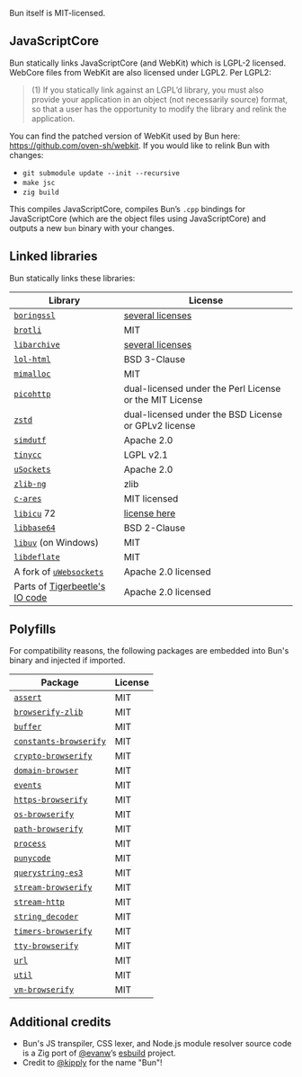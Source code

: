 Bun itself is MIT-licensed.

## JavaScriptCore

Bun statically links JavaScriptCore (and WebKit) which is LGPL-2 licensed. WebCore files from WebKit are also licensed under LGPL2. Per LGPL2:

> (1) If you statically link against an LGPL’d library, you must also provide your application in an object (not necessarily source) format, so that a user has the opportunity to modify the library and relink the application.

You can find the patched version of WebKit used by Bun here: <https://github.com/oven-sh/webkit>. If you would like to relink Bun with changes:

- `git submodule update --init --recursive`
- `make jsc`
- `zig build`

This compiles JavaScriptCore, compiles Bun’s `.cpp` bindings for JavaScriptCore (which are the object files using JavaScriptCore) and outputs a new `bun` binary with your changes.

## Linked libraries

Bun statically links these libraries:

| Library | License |
|---------|---------|
| [`boringssl`](https://boringssl.googlesource.com/boringssl/) | [several licenses](https://boringssl.googlesource.com/boringssl/+/refs/heads/master/LICENSE) |
| [`brotli`](https://github.com/google/brotli) | MIT |
| [`libarchive`](https://github.com/libarchive/libarchive) | [several licenses](https://github.com/libarchive/libarchive/blob/master/COPYING) |
| [`lol-html`](https://github.com/cloudflare/lol-html/tree/master/c-api) | BSD 3-Clause |
| [`mimalloc`](https://github.com/microsoft/mimalloc) | MIT |
| [`picohttp`](https://github.com/h2o/picohttpparser) | dual-licensed under the Perl License or the MIT License |
| [`zstd`](https://github.com/facebook/zstd) | dual-licensed under the BSD License or GPLv2 license |
| [`simdutf`](https://github.com/simdutf/simdutf) | Apache 2.0 |
| [`tinycc`](https://github.com/tinycc/tinycc) | LGPL v2.1 |
| [`uSockets`](https://github.com/uNetworking/uSockets) | Apache 2.0 |
| [`zlib-ng`](https://github.com/zlib-ng/zlib-ng) | zlib |
| [`c-ares`](https://github.com/c-ares/c-ares) | MIT licensed |
| [`libicu`](https://github.com/unicode-org/icu) 72 | [license here](https://github.com/unicode-org/icu/blob/main/icu4c/LICENSE) |
| [`libbase64`](https://github.com/aklomp/base64/blob/master/LICENSE) | BSD 2-Clause |
| [`libuv`](https://github.com/libuv/libuv) (on Windows) | MIT |
| [`libdeflate`](https://github.com/ebiggers/libdeflate) | MIT |
| A fork of [`uWebsockets`](https://github.com/jarred-sumner/uwebsockets) | Apache 2.0 licensed |
| Parts of [Tigerbeetle's IO code](https://github.com/tigerbeetle/tigerbeetle/blob/532c8b70b9142c17e07737ab6d3da68d7500cbca/src/io/windows.zig#L1) | Apache 2.0 licensed |

## Polyfills

For compatibility reasons, the following packages are embedded into Bun's binary and injected if imported.

| Package | License |
|---------|---------|
| [`assert`](https://npmjs.com/package/assert) | MIT |
| [`browserify-zlib`](https://npmjs.com/package/browserify-zlib) | MIT |
| [`buffer`](https://npmjs.com/package/buffer) | MIT |
| [`constants-browserify`](https://npmjs.com/package/constants-browserify) | MIT |
| [`crypto-browserify`](https://npmjs.com/package/crypto-browserify) | MIT |
| [`domain-browser`](https://npmjs.com/package/domain-browser) | MIT |
| [`events`](https://npmjs.com/package/events) | MIT |
| [`https-browserify`](https://npmjs.com/package/https-browserify) | MIT |
| [`os-browserify`](https://npmjs.com/package/os-browserify) | MIT |
| [`path-browserify`](https://npmjs.com/package/path-browserify) | MIT |
| [`process`](https://npmjs.com/package/process) | MIT |
| [`punycode`](https://npmjs.com/package/punycode) | MIT |
| [`querystring-es3`](https://npmjs.com/package/querystring-es3) | MIT |
| [`stream-browserify`](https://npmjs.com/package/stream-browserify) | MIT |
| [`stream-http`](https://npmjs.com/package/stream-http) | MIT |
| [`string_decoder`](https://npmjs.com/package/string_decoder) | MIT |
| [`timers-browserify`](https://npmjs.com/package/timers-browserify) | MIT |
| [`tty-browserify`](https://npmjs.com/package/tty-browserify) | MIT |
| [`url`](https://npmjs.com/package/url) | MIT |
| [`util`](https://npmjs.com/package/util) | MIT |
| [`vm-browserify`](https://npmjs.com/package/vm-browserify) | MIT |

## Additional credits

- Bun's JS transpiler, CSS lexer, and Node.js module resolver source code is a Zig port of [@evanw](https://github.com/evanw)’s [esbuild](https://github.com/evanw/esbuild) project.
- Credit to [@kipply](https://github.com/kipply) for the name "Bun"!